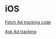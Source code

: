 # iOS

[Fetch Ad tracking code ](https://www.notion.so/Fetch-Ad-tracking-code-d7278c9340ec450f80a9b7d3d8d68f50)

[Ask Ad tracking ](https://www.notion.so/Ask-Ad-tracking-148c985ece2d4bcb91fc3d9512e6347b)
